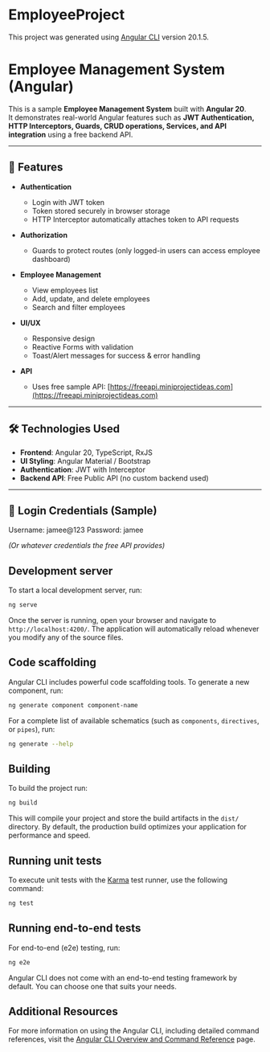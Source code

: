 # EmployeeProject

This project was generated using [Angular CLI](https://github.com/angular/angular-cli) version 20.1.5.

# Employee Management System (Angular)

This is a sample **Employee Management System** built with **Angular 20**.  
It demonstrates real-world Angular features such as **JWT Authentication, HTTP Interceptors, Guards, CRUD operations, Services, and API integration** using a free backend API.

---

## 🚀 Features

- **Authentication**
  - Login with JWT token
  - Token stored securely in browser storage
  - HTTP Interceptor automatically attaches token to API requests

- **Authorization**
  - Guards to protect routes (only logged-in users can access employee dashboard)

- **Employee Management**
  - View employees list
  - Add, update, and delete employees
  - Search and filter employees

- **UI/UX**
  - Responsive design
  - Reactive Forms with validation
  - Toast/Alert messages for success & error handling

- **API**
  - Uses free sample API: [https://freeapi.miniprojectideas.com](https://freeapi.miniprojectideas.com)

---

## 🛠️ Technologies Used

- **Frontend**: Angular 20, TypeScript, RxJS  
- **UI Styling**: Angular Material / Bootstrap  
- **Authentication**: JWT with Interceptor  
- **Backend API**: Free Public API (no custom backend used)  

---

## 🔑 Login Credentials (Sample)

Username: jamee@123
Password: jamee

*(Or whatever credentials the free API provides)*

## Development server

To start a local development server, run:

```bash
ng serve
```

Once the server is running, open your browser and navigate to `http://localhost:4200/`. The application will automatically reload whenever you modify any of the source files.

## Code scaffolding

Angular CLI includes powerful code scaffolding tools. To generate a new component, run:

```bash
ng generate component component-name
```

For a complete list of available schematics (such as `components`, `directives`, or `pipes`), run:

```bash
ng generate --help
```

## Building

To build the project run:

```bash
ng build
```

This will compile your project and store the build artifacts in the `dist/` directory. By default, the production build optimizes your application for performance and speed.

## Running unit tests

To execute unit tests with the [Karma](https://karma-runner.github.io) test runner, use the following command:

```bash
ng test
```

## Running end-to-end tests

For end-to-end (e2e) testing, run:

```bash
ng e2e
```

Angular CLI does not come with an end-to-end testing framework by default. You can choose one that suits your needs.

## Additional Resources

For more information on using the Angular CLI, including detailed command references, visit the [Angular CLI Overview and Command Reference](https://angular.dev/tools/cli) page.
